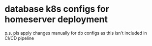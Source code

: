 # database k8s configs for homeserver deployment

p.s. pls apply changes manually for db configs as this isn't included in CI/CD pipeline
